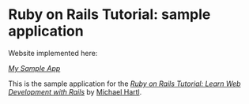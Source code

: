 # Ruby on Rails Tutorial: sample application

Website implemented here:

[*My Sample App*](https://sheltered-island-5311.herokupp.com)

This is the sample application for the
[*Ruby on Rails Tutorial:
Learn Web Development with Rails*](http://www.railstutorial.org/)
by [Michael Hartl](http://www.michaelhartl.com/).
